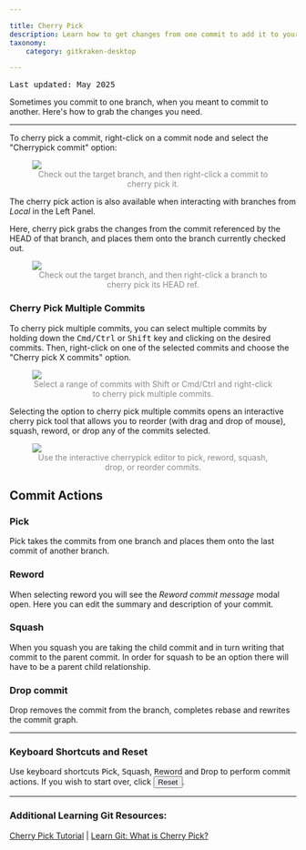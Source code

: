 ```yaml
---

title: Cherry Pick
description: Learn how to get changes from one commit to add it to your current branch.
taxonomy:
    category: gitkraken-desktop

---
```


<kbd>Last updated: May 2025</kbd>

Sometimes you commit to one branch, when you meant to commit to another. Here's how to grab the changes you need.

***
To cherry pick a commit, right-click on a commit node and select the "Cherrypick commit" option:

<figure class='figure center'>
    <img src='/wp-content/uploads/cherrypick.png' srcset='/wp-content/uploads/cherrypick@2x.png 2x' class="help-center-img img-bordered">
    <figcaption style="text-align: center; color: #888;">Check out the target branch, and then right-click a commit to cherry pick it.</figcaption>
</figure>

The cherry pick action is also available when interacting with branches from _Local_ in the Left Panel.

Here, cherry pick grabs the changes from the commit referenced by the HEAD of that branch, and places them onto the branch currently checked out.

<figure class='figure center'>
    <img src='/wp-content/uploads/cherrypick-left-panel.png' srcset='/wp-content/uploads/cherrypick-left-panel@2x.png 2x' class="help-center-img img-bordered">
    <figcaption style="text-align: center; color: #888;">Check out the target branch, and then right-click a branch to cherry pick its HEAD ref.</figcaption>
</figure>

### Cherry Pick Multiple Commits

To cherry pick multiple commits, you can select multiple commits by holding down the <kbd>Cmd/Ctrl</kbd> or <kbd>Shift</kbd> key and clicking on the desired commits. Then, right-click on one of the selected commits and choose the "Cherry pick X commits" option.

<figure class='figure center'>
    <img src='/wp-content/uploads/multi-cherry-pick-menu.png' class="help-center-img img-bordered">
    <figcaption style="text-align: center; color: #888;">Select a range of commits with Shift or Cmd/Ctrl and right-click to cherry pick multiple commits.</figcaption>
</figure>

Selecting the option to cherry pick multiple commits opens an interactive cherry pick tool that allows you to reorder (with drag and drop of mouse), squash, reword, or drop any of the commits selected.

<figure class='figure center'>
    <img src='/wp-content/uploads/interactive-cherry-pick.png' class="help-center-img img-bordered">
    <figcaption style="text-align: center; color: #888;">Use the interactive cherrypick editor to pick, reword, squash, drop, or reorder commits.</figcaption>
</figure>

## Commit Actions

### Pick
Pick takes the commits from one branch and places them onto the last commit of another branch.


### Reword
When selecting reword you will see the <em class='context-menu'>Reword commit message</em> modal open. Here you can edit the summary and description of your commit.

### Squash
When you squash you are taking the child commit and in turn writing that commit to the parent commit. In order for squash to be an option there will have to be a parent child relationship.

### Drop commit
Drop removes the commit from the branch, completes rebase and rewrites the commit graph.


---

### Keyboard Shortcuts and Reset
Use keyboard shortcuts <kbd>P</kbd>ick, <kbd>S</kbd>quash, <kbd>R</kbd>eword and <kbd>D</kbd>rop to perform commit actions. If you wish to start over, click <button class='button button--primary button--ui button--nolink'><span style='color:#141422;'>Reset</span></button>.

***
### Additional Learning Git Resources:

<p class="small">
	<a href="https://gitkraken.com/learn/git/tutorials/cherry-pick?product=gitkraken&source=help_center" target="_blank">Cherry Pick Tutorial</a> | <a href="https://gitkraken.com/learn/git/cherry-pick?product=gitkraken&source=help_center" target="_blank">Learn Git: What is Cherry Pick?</a></a>
</p>